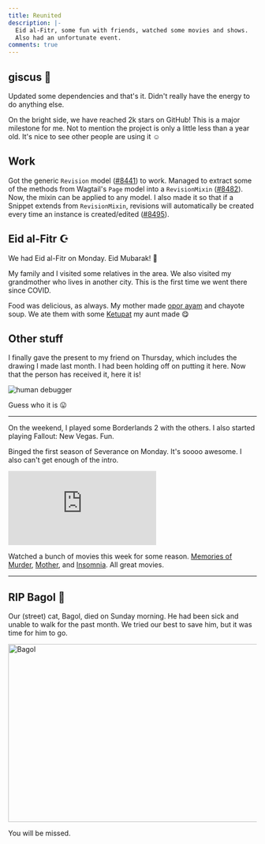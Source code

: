 ```yaml
---
title: Reunited
description: |-
  Eid al-Fitr, some fun with friends, watched some movies and shows.
  Also had an unfortunate event.
comments: true
---
```


## giscus 💎

Updated some dependencies and that's it. Didn't really have the energy to do
anything else.

On the bright side, we have reached 2k stars on GitHub! This is a major
milestone for me. Not to mention the project is only a little less than a year
old. It's nice to see other people are using it ☺️

## Work

Got the generic `Revision` model ([#8441][pr-8441]) to work. Managed to extract
some of the methods from Wagtail's `Page` model into a `RevisionMixin`
([#8482][pr-8482]). Now, the mixin can be applied to any model. I also made it
so that if a Snippet extends from `RevisionMixin`, revisions will automatically
be created every time an instance is created/edited ([#8495][pr-8495]).

## Eid al-Fitr ☪️

We had Eid al-Fitr on Monday. Eid Mubarak! 🙏

My family and I visited some relatives in the area. We also visited my
grandmother who lives in another city. This is the first time we went there
since COVID.

Food was delicious, as always. My mother made [opor ayam][opor-ayam] and chayote
soup. We ate them with some [Ketupat][ketupat] my aunt made 😋

## Other stuff

I finally gave the present to my friend on Thursday, which includes the
drawing I made last month. I had been holding off on putting it here. Now that
the person has received it, here it is!

![human debugger](/img/uploads/human_debugger_resized.png)

Guess who it is 😛

---

On the weekend, I played some Borderlands 2 with the others. I also started
playing Fallout: New Vegas. Fun.

Binged the first season of Severance on Monday. It's soooo awesome. I also can't
get enough of the intro.

<div style={{
    position: "relative",
    paddingTop: "56.25%",
    marginBottom: "4rem",
  }}>
  <iframe src="https://www.youtube.com/embed/NmS3m0OG-Ug" title="YouTube" frameborder="0" allow="accelerometer; autoplay; clipboard-write; encrypted-media; gyroscope; picture-in-picture" allowfullscreen style={{
      position: "absolute",
      top: 0,
      left: 0,
      width: "100%",
      height: "100%",
    }}></iframe>
</div>

Watched a bunch of movies this week for some reason. [Memories of Murder][mom],
[Mother][mother], and [Insomnia][insomnia]. All great movies.

---

## RIP Bagol 🥀

Our (street) cat, Bagol, died on Sunday morning. He had been sick and unable to
walk for the past month. We tried our best to save him, but it was time for him
to go.

<div className="mdx-image" style={{ maxWidth: 640 }}>
  <Image
    src="https://cdn.laymonage.com/personal/img/bagol.jpg"
    alt="Bagol"
    width="640"
    height="360" />
</div>

You will be missed.

[pr-8441]: https://github.com/wagtail/wagtail/pull/8441
[pr-8482]: https://github.com/wagtail/wagtail/pull/8482
[pr-8495]: https://github.com/wagtail/wagtail/pull/8495
[opor-ayam]: https://en.wikipedia.org/wiki/Opor_ayam
[chayote]: https://en.wikipedia.org/wiki/Chayote
[ketupat]: https://en.wikipedia.org/wiki/Ketupat
[mom]: https://en.wikipedia.org/wiki/Memories_of_Murder
[mother]: https://en.wikipedia.org/wiki/Mother_(2009_film)
[insomnia]: https://en.wikipedia.org/wiki/Insomnia_(2002_film)
